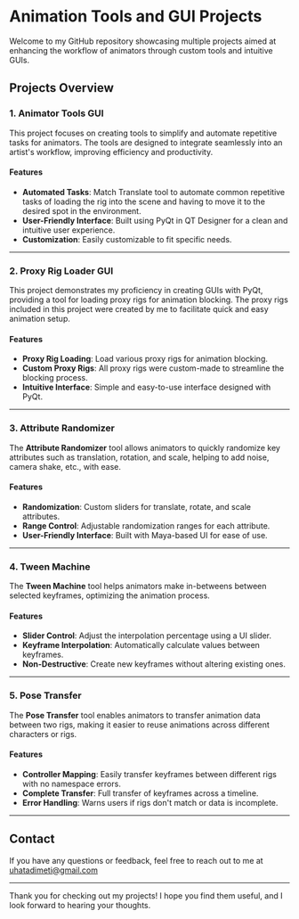 
# Animation Tools and GUI Projects

Welcome to my GitHub repository showcasing multiple projects aimed at enhancing the workflow of animators through custom tools and intuitive GUIs.

## Projects Overview

### 1. Animator Tools GUI
This project focuses on creating tools to simplify and automate repetitive tasks for animators. The tools are designed to integrate seamlessly into an artist's workflow, improving efficiency and productivity.

#### Features
- **Automated Tasks**: Match Translate tool to automate common repetitive tasks of loading the rig into the scene and having to move it to the desired spot in the environment.
- **User-Friendly Interface**: Built using PyQt in QT Designer for a clean and intuitive user experience.
- **Customization**: Easily customizable to fit specific needs.

---

### 2. Proxy Rig Loader GUI
This project demonstrates my proficiency in creating GUIs with PyQt, providing a tool for loading proxy rigs for animation blocking. The proxy rigs included in this project were created by me to facilitate quick and easy animation setup.

#### Features
- **Proxy Rig Loading**: Load various proxy rigs for animation blocking.
- **Custom Proxy Rigs**: All proxy rigs were custom-made to streamline the blocking process.
- **Intuitive Interface**: Simple and easy-to-use interface designed with PyQt.

---

### 3. Attribute Randomizer
The **Attribute Randomizer** tool allows animators to quickly randomize key attributes such as translation, rotation, and scale, helping to add noise, camera shake, etc., with ease.

#### Features
- **Randomization**: Custom sliders for translate, rotate, and scale attributes.
- **Range Control**: Adjustable randomization ranges for each attribute.
- **User-Friendly Interface**: Built with Maya-based UI for ease of use.

---

### 4. Tween Machine
The **Tween Machine** tool helps animators make in-betweens between selected keyframes, optimizing the animation process.

#### Features
- **Slider Control**: Adjust the interpolation percentage using a UI slider.
- **Keyframe Interpolation**: Automatically calculate values between keyframes.
- **Non-Destructive**: Create new keyframes without altering existing ones.

---

### 5. Pose Transfer
The **Pose Transfer** tool enables animators to transfer animation data between two rigs, making it easier to reuse animations across different characters or rigs.

#### Features
- **Controller Mapping**: Easily transfer keyframes between different rigs with no namespace errors.
- **Complete Transfer**: Full transfer of keyframes across a timeline.
- **Error Handling**: Warns users if rigs don't match or data is incomplete.

---

## Contact
If you have any questions or feedback, feel free to reach out to me at uhatadimeti@gmail.com

---

Thank you for checking out my projects! I hope you find them useful, and I look forward to hearing your thoughts.


